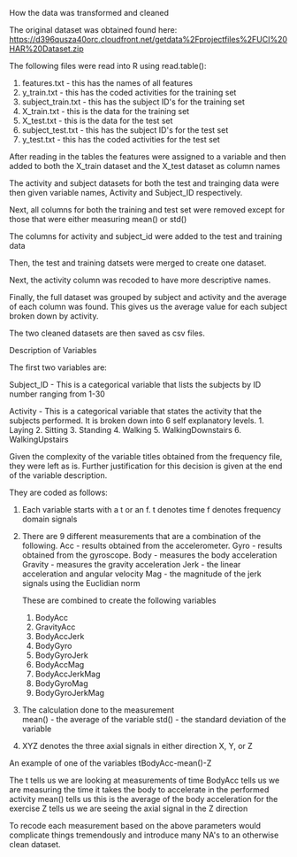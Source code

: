 How the data was transformed and cleaned

The original dataset was obtained found here: https://d396qusza40orc.cloudfront.net/getdata%2Fprojectfiles%2FUCI%20HAR%20Dataset.zip

The following files were read into R using read.table():

1. features.txt - this has the names of all features 
2. y_train.txt - this has the coded activities for the training set
3. subject_train.txt - this has the subject ID's for the training set
4. X_train.txt - this is the data for the training set
5. X_test.txt - this is the data for the test set
6. subject_test.txt - this has the subject ID's for the test set
7. y_test.txt - this has the coded activities for the test set

After reading in the tables the features were assigned to a variable and then added
to both the X_train dataset and the X_test dataset as column names

The activity and subject datasets for both the test and trainging data were then 
given variable names, Activity and Subject_ID respectively.

Next, all columns for both the training and test set were removed except for those 
that were either measuring mean() or std()

The columns for activity and subject_id were added to the test and training data

Then, the test and training datsets were merged to create one dataset.

Next, the activity column was recoded to have more descriptive names.

Finally, the full dataset was grouped by subject and activity and the average of 
each column was found. This gives us the average value for each subject broken
down by activity. 

The two cleaned datasets are then saved as csv files. 


Description of Variables

The first two variables are:

Subject_ID - This is a categorical variable that lists the subjects by ID number ranging from 1-30               

Activity - This is a categorical variable that states the activity that the subjects performed. 
           It is broken down into 6 self explanatory levels.
	        1. Laying
		2. Sitting
		3. Standing
		4. Walking
		5. WalkingDownstairs
		6. WalkingUpstairs


Given the complexity of the variable titles obtained from the frequency file, they were left as is. Further justification for 
this decision is given at the end of the variable description. 

They are coded as follows: 

1. Each variable starts with a t or an f.
    t denotes time
    f denotes frequency domain signals

2. There are 9 different measurements that are a combination of the following. 
   Acc - results obtained from the accelerometer. 
   Gyro - results obtained from the gyroscope.
   Body - measures the body acceleration
   Gravity - measures the gravity acceleration
   Jerk - the linear acceleration and angular velocity 
   Mag - the magnitude of the jerk signals using the Euclidian norm
   
   These are combined to create the following variables
               
    1. BodyAcc
    2. GravityAcc     
    3. BodyAccJerk
    4. BodyGyro      
    5. BodyGyroJerk  
    6. BodyAccMag     
    7. BodyAccJerkMag
    8. BodyGyroMag     
    9. BodyGyroJerkMag  

3. The calculation done to the measurement		
    mean() - the average of the variable
    std() - the standard deviation of the variable

4. XYZ denotes the three axial signals in either direction X, Y, or Z

An example of one of the variables
tBodyAcc-mean()-Z

The t tells us we are looking at measurements of time
BodyAcc tells us we are measuring the time it takes the body to accelerate in the performed activity
mean() tells us this is the average of the body acceleration for the exercise
Z tells us we are seeing the axial signal in the Z direction

To recode each measurement based on the above parameters would complicate things tremendously and introduce many NA's to an otherwise clean dataset.
